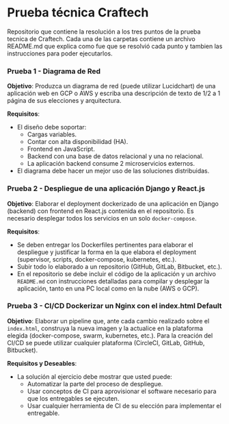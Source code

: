 # Prueba técnica Craftech

Repositorio que contiene la resolución a los tres puntos de la prueba tecnica de Craftech. Cada una de las carpetas contiene un archivo README.md que explica como fue que se resolvió cada punto y tambien las instrucciones para poder ejecutarlos.

### Prueba 1 - Diagrama de Red

**Objetivo**: Produzca un diagrama de red (puede utilizar Lucidchart) de una aplicación web en GCP o AWS y escriba una descripción de texto de 1/2 a 1 página de sus elecciones y arquitectura.

**Requisitos**:
- El diseño debe soportar:
  - Cargas variables.
  - Contar con alta disponibilidad (HA).
  - Frontend en JavaScript.
  - Backend con una base de datos relacional y una no relacional.
  - La aplicación backend consume 2 microservicios externos.
- El diagrama debe hacer un mejor uso de las soluciones distribuidas.

### Prueba 2 - Despliegue de una aplicación Django y React.js

**Objetivo**: Elaborar el deployment dockerizado de una aplicación en Django (backend) con frontend en React.js contenida en el repositorio. Es necesario desplegar todos los servicios en un solo `docker-compose`.

**Requisitos**:
- Se deben entregar los Dockerfiles pertinentes para elaborar el despliegue y justificar la forma en la que elabora el deployment (supervisor, scripts, docker-compose, kubernetes, etc.).
- Subir todo lo elaborado a un repositorio (GitHub, GitLab, Bitbucket, etc.).
- En el repositorio se debe incluir el código de la aplicación y un archivo `README.md` con instrucciones detalladas para compilar y desplegar la aplicación, tanto en una PC local como en la nube (AWS o GCP).

### Prueba 3 - CI/CD Dockerizar un Nginx con el index.html Default

**Objetivo**: Elaborar un pipeline que, ante cada cambio realizado sobre el `index.html`, construya la nueva imagen y la actualice en la plataforma elegida (docker-compose, swarm, kubernetes, etc.). Para la creación del CI/CD se puede utilizar cualquier plataforma (CircleCI, GitLab, GitHub, Bitbucket).

**Requisitos y Deseables**:
- La solución al ejercicio debe mostrar que usted puede:
  - Automatizar la parte del proceso de despliegue.
  - Usar conceptos de CI para aprovisionar el software necesario para que los entregables se ejecuten.
  - Usar cualquier herramienta de CI de su elección para implementar el entregable.

